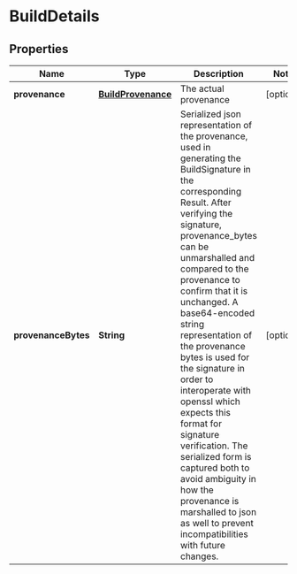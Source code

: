 
# BuildDetails

## Properties
Name | Type | Description | Notes
------------ | ------------- | ------------- | -------------
**provenance** | [**BuildProvenance**](BuildProvenance.md) | The actual provenance |  [optional]
**provenanceBytes** | **String** | Serialized json representation of the provenance, used in generating the BuildSignature in the corresponding Result. After verifying the signature, provenance_bytes can be unmarshalled and compared to the provenance to confirm that it is unchanged. A base64-encoded string representation of the provenance bytes is used for the signature in order to interoperate with openssl which expects this format for signature verification.  The serialized form is captured both to avoid ambiguity in how the provenance is marshalled to json as well to prevent incompatibilities with future changes. |  [optional]



